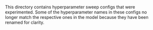 This directory contains hyperparameter sweep configs that were experimented. Some of the hyperparameter names in these configs no longer match the respective ones in the model because they have been renamed for clarity.